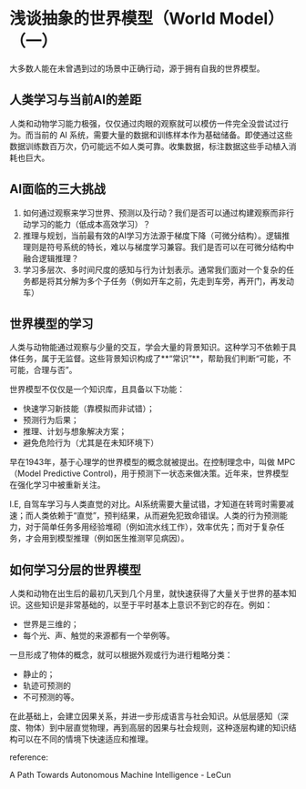 # 浅谈抽象的世界模型（World Model）（一）

大多数人能在未曾遇到过的场景中正确行动，源于拥有自我的世界模型。

## **人类学习与当前AI的差距**

人类和动物学习能力极强，仅仅通过肉眼的观察就可以模仿一件完全没尝试过行为。而当前的 AI 系统，需要大量的数据和训练样本作为基础储备。即使通过这些数据训练数百万次，仍可能远不如人类可靠。收集数据，标注数据这些手动植入消耗也巨大。

## **AI面临的三大挑战**

1. 如何通过观察来学习世界、预测以及行动？我们是否可以通过构建观察而非行动学习的能力（低成本高效学习）？
2. 推理与规划，当前最有效的AI学习方法源于梯度下降（可微分结构）。逻辑推理则是符号系统的特长，难以与梯度学习兼容。我们是否可以在可微分结构中融合逻辑推理？
3. 学习多层次、多时间尺度的感知与行为计划表示。通常我们面对一个复杂的任务都是将其分解为多个子任务（例如开车之前，先走到车旁，再开门，再发动车）

## **世界模型的学习**

人类与动物能通过观察与少量的交互，学会大量的背景知识。这种学习不依赖于具体任务，属于无监督。这些背景知识构成了**“常识”**，帮助我们判断“可能，不可能，合理与否”。

世界模型不仅仅是一个知识库，且具备以下功能：

- 快速学习新技能（靠模拟而非试错）；
- 预测行为后果；
- 推理、计划与想象解决方案；
- 避免危险行为（尤其是在未知环境下）

早在1943年，基于心理学的世界模型的概念就被提出。在控制理念中，叫做 MPC（Model Predictive Control)，用于预测下一状态来做决策。近年来，世界模型在强化学习中被重新关注。

I.E, 自驾车学习与人类直觉的对比。AI系统需要大量试错，才知道在转弯时需要减速；而人类依赖于“直觉”，预判结果，从而避免犯致命错误。人类的行为预测能力，对于简单任务多用经验堆砌（例如流水线工作），效率优先；而对于复杂任务，才会用到模型推理（例如医生推测罕见病因）。

## **如何学习分层的世界模型**

人类和动物在出生后的最初几天到几个月里，就快速获得了大量关于世界的基本知识。这些知识是非常基础的，以至于平时基本上意识不到它的存在。例如：

- 世界是三维的；
- 每个光、声、触觉的来源都有一个举例等。

一旦形成了物体的概念，就可以根据外观或行为进行粗略分类：

- 静止的；
- 轨迹可预测的
- 不可预测的等。

在此基础上，会建立因果关系，并进一步形成语言与社会知识。从低层感知（深度、物体）到中层直觉物理，再到高层的因果与社会规则，这种逐层构建的知识结构可以在不同的情境下快速适应和推理。

reference:

A Path Towards Autonomous Machine Intelligence - LeCun